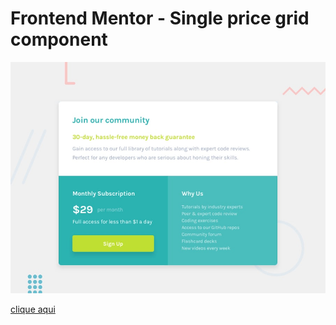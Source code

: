 # Frontend Mentor - Single price grid component

![Design preview for the Single price grid component coding challenge](./design/desktop-preview.jpg)

[clique aqui](https://megelado.github.io/single-price-grid-component-master)
